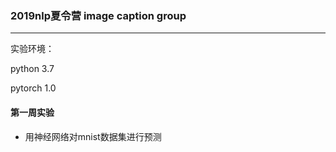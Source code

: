 ###  2019nlp夏令营 image caption group

---

实验环境：

python 3.7

pytorch 1.0

#### 第一周实验

* 用神经网络对mnist数据集进行预测